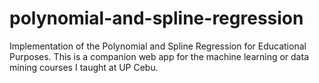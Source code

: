 # polynomial-and-spline-regression
Implementation of the Polynomial and Spline Regression for Educational Purposes. This is a companion web app for the machine learning or data mining courses I taught at UP Cebu.
